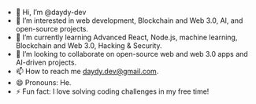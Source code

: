- 👋 Hi, I’m @daydy-dev
- 👀 I’m interested in web development, Blockchain and Web 3.0, AI, and open-source projects.
- 🌱 I’m currently learning Advanced React, Node.js, machine learning, Blockchain and Web 3.0, Hacking & Security.
- 💞️ I’m looking to collaborate on open-source web and web 3.0 apps and AI-driven projects.
- 📫 How to reach me daydy.dev@gmail.com.
- 😄 Pronouns: He.
- ⚡ Fun fact: I love solving coding challenges in my free time!

<!---
daydy-dev/daydy-dev is a ✨ special ✨ repository because its `README.md` (this file) appears on your GitHub profile.
You can click the Preview link to take a look at your changes.
--->
